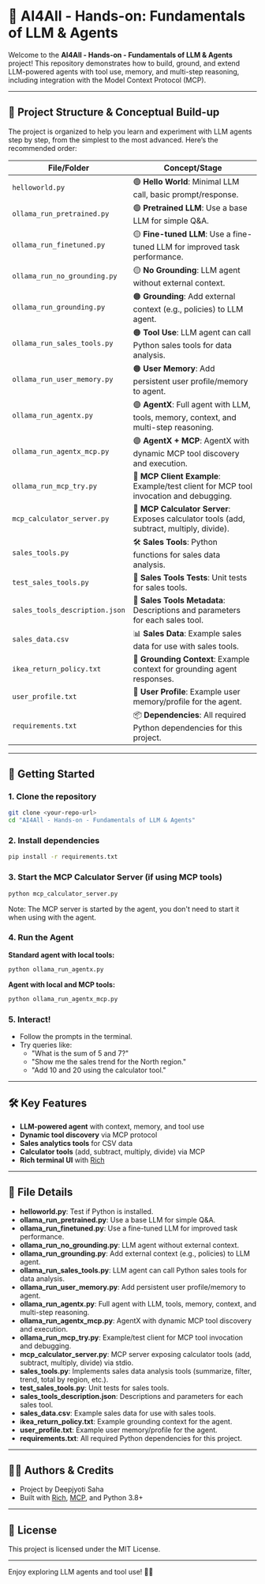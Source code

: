 # 🤖 AI4All - Hands-on: Fundamentals of LLM & Agents

Welcome to the **AI4All - Hands-on - Fundamentals of LLM & Agents** project! This repository demonstrates how to build, ground, and extend LLM-powered agents with tool use, memory, and multi-step reasoning, including integration with the Model Context Protocol (MCP).

---


## 📂 Project Structure & Conceptual Build-up

The project is organized to help you learn and experiment with LLM agents step by step, from the simplest to the most advanced. Here’s the recommended order:

| File/Folder                        | Concept/Stage                                                                                 |
|------------------------------------|----------------------------------------------------------------------------------------------|
| `helloworld.py`                    | 🟢 **Hello World**: Minimal LLM call, basic prompt/response.                                 |
| `ollama_run_pretrained.py`         | 🟢 **Pretrained LLM**: Use a base LLM for simple Q&A.                                        |
| `ollama_run_finetuned.py`          | 🟡 **Fine-tuned LLM**: Use a fine-tuned LLM for improved task performance.                   |
| `ollama_run_no_grounding.py`       | 🟡 **No Grounding**: LLM agent without external context.                                     |
| `ollama_run_grounding.py`          | 🟠 **Grounding**: Add external context (e.g., policies) to LLM agent.                        |
| `ollama_run_sales_tools.py`        | 🟠 **Tool Use**: LLM agent can call Python sales tools for data analysis.                    |
| `ollama_run_user_memory.py`        | 🟠 **User Memory**: Add persistent user profile/memory to agent.                             |
| `ollama_run_agentx.py`             | 🟣 **AgentX**: Full agent with LLM, tools, memory, context, and multi-step reasoning.        |
| `ollama_run_agentx_mcp.py`         | 🟣 **AgentX + MCP**: AgentX with dynamic MCP tool discovery and execution.                   |
| `ollama_run_mcp_try.py`            | 🧪 **MCP Client Example**: Example/test client for MCP tool invocation and debugging.         |
| `mcp_calculator_server.py`         | 🧮 **MCP Calculator Server**: Exposes calculator tools (add, subtract, multiply, divide).    |
| `sales_tools.py`                   | 🛠️ **Sales Tools**: Python functions for sales data analysis.                               |
| `test_sales_tools.py`              | 🧪 **Sales Tools Tests**: Unit tests for sales tools.                                        |
| `sales_tools_description.json`     | 📝 **Sales Tools Metadata**: Descriptions and parameters for each sales tool.                |
| `sales_data.csv`                   | 📊 **Sales Data**: Example sales data for use with sales tools.                              |
| `ikea_return_policy.txt`           | 📄 **Grounding Context**: Example context for grounding agent responses.                     |
| `user_profile.txt`                 | 👤 **User Profile**: Example user memory/profile for the agent.                              |
| `requirements.txt`                 | 📦 **Dependencies**: All required Python dependencies for this project.                      |                                                |


---

## 🚀 Getting Started

### 1. Clone the repository
```bash
git clone <your-repo-url>
cd "AI4All - Hands-on - Fundamentals of LLM & Agents"
```

### 2. Install dependencies
```bash
pip install -r requirements.txt
```

### 3. Start the MCP Calculator Server (if using MCP tools)
```bash
python mcp_calculator_server.py
```
Note: The MCP server is started by the agent, you don't need to start it when using with the agent.

### 4. Run the Agent
 **Standard agent with local tools:**
  ```bash
  python ollama_run_agentx.py
  ```
 **Agent with local and MCP tools:**
  ```bash
  python ollama_run_agentx_mcp.py
  ```

### 5. Interact!
- Follow the prompts in the terminal.
- Try queries like:
  - "What is the sum of 5 and 7?"
  - "Show me the sales trend for the North region."
  - "Add 10 and 20 using the calculator tool."

---

## 🛠️ Key Features
- **LLM-powered agent** with context, memory, and tool use
- **Dynamic tool discovery** via MCP protocol
- **Sales analytics tools** for CSV data
- **Calculator tools** (add, subtract, multiply, divide) via MCP
- **Rich terminal UI** with [Rich](https://github.com/Textualize/rich)

---


## 📄 File Details

- **helloworld.py**: Test if Python is installed.
- **ollama_run_pretrained.py**: Use a base LLM for simple Q&A.
- **ollama_run_finetuned.py**: Use a fine-tuned LLM for improved task performance.
- **ollama_run_no_grounding.py**: LLM agent without external context.
- **ollama_run_grounding.py**: Add external context (e.g., policies) to LLM agent.
- **ollama_run_sales_tools.py**: LLM agent can call Python sales tools for data analysis.
- **ollama_run_user_memory.py**: Add persistent user profile/memory to agent.
- **ollama_run_agentx.py**: Full agent with LLM, tools, memory, context, and multi-step reasoning.
- **ollama_run_agentx_mcp.py**: AgentX with dynamic MCP tool discovery and execution.
- **ollama_run_mcp_try.py**: Example/test client for MCP tool invocation and debugging.
- **mcp_calculator_server.py**: MCP server exposing calculator tools (add, subtract, multiply, divide) via stdio.
- **sales_tools.py**: Implements sales data analysis tools (summarize, filter, trend, total by region, etc.).
- **test_sales_tools.py**: Unit tests for sales tools.
- **sales_tools_description.json**: Descriptions and parameters for each sales tool.
- **sales_data.csv**: Example sales data for use with sales tools.
- **ikea_return_policy.txt**: Example grounding context for the agent.
- **user_profile.txt**: Example user memory/profile for the agent.
- **requirements.txt**: All required Python dependencies for this project.

---

## 🧑‍💻 Authors & Credits
- Project by Deepjyoti Saha
- Built with [Rich](https://github.com/Textualize/rich), [MCP](https://github.com/microsoft/mcp), and Python 3.8+

---

## 📜 License
This project is licensed under the MIT License.

---

Enjoy exploring LLM agents and tool use! 🤖✨

